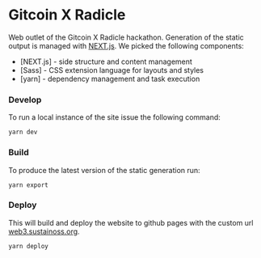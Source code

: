# Gitcoin X Radicle

Web outlet of the Gitcoin X Radicle hackathon. Generation of the static output is
managed with [NEXT.js](https://nextjs.org/). We picked the following
components:

* [NEXT.js] - side structure and content management
* [Sass] - CSS extension language for layouts and styles
* [yarn] - dependency management and task execution

### Develop

To run a local instance of the site issue the following command:

```
yarn dev
```

### Build

To produce the latest version of the static generation run:

```
yarn export
```

### Deploy

This will build and deploy the website to github pages with the custom url [web3.sustainoss.org](https://web3.sustainoss.org/).

```
yarn deploy
```
